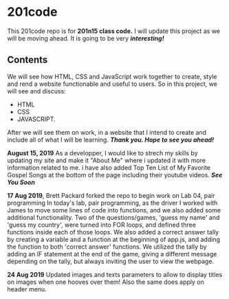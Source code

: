 # 201code
This 201code repo is for **201n15 class code.** I will update this project as we will be moving ahead.
It is going to be very ***interesting!***

## Contents
We will see how HTML, CSS and JavaScript work together to create, style and rend a website functionable and useful to users.
So in this project, we will see and discuss:
* HTML
* CSS
* JAVASCRIPT.  

After we will see them on work, in a website that I intend to create and include all of what I will be learning.
___Thank you. Hope to see you ahead!___

**August 15, 2019**
As a developper, I would like to strech my skills by updating my site and make it "About Me" where i updated it with more information related to me. i have also added Top Ten List of My Favorite Gospel Songs at the bottom of the page including their youtube videos. ***See You Soon***

**17 Aug 2019**, Brett Packard forked the repo to begin work on Lab 04, pair programming
In today's lab, pair programming, as the driver I worked with James to move some lines of code into functions, and we also added some additional functionality. Two of the questions/games, 'guess my name' and 'guess my country', were turned into FOR loops, and defined three functions inside each of those loops. We also added a correct answer tally by creating a variable and a function at the beginning of app.js, and adding the function to both 'correct answer' functions. We utilized the tally by adding an IF statement at the end of the game, giving a different message depending on the tally, but always inviting the user to view the webpage.

**24 Aug 2019**
Updated images and texts parameters to allow to display titles on images when one hooves over them! Also the same does apply on header menu.
